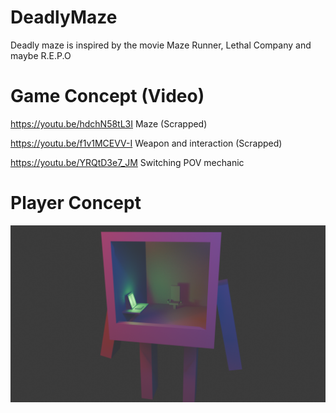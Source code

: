 # DeadlyMaze
Deadly maze is inspired by the movie Maze Runner, Lethal Company and maybe R.E.P.O

# Game Concept (Video)
https://youtu.be/hdchN58tL3I Maze (Scrapped)

https://youtu.be/f1v1MCEVV-I Weapon and interaction (Scrapped)

https://youtu.be/YRQtD3e7_JM Switching POV mechanic
# Player Concept
![image](https://github.com/Hhk187/DeadlyMaze/blob/main/temp/Concept/PlayerConcept/PlayerConcept.png?raw=true)



